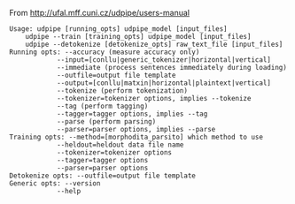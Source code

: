 From http://ufal.mff.cuni.cz/udpipe/users-manual

    Usage: udpipe [running_opts] udpipe_model [input_files]
        udpipe --train [training_opts] udpipe_model [input_files]
        udpipe --detokenize [detokenize_opts] raw_text_file [input_files]
    Running opts: --accuracy (measure accuracy only)
                --input=[conllu|generic_tokenizer|horizontal|vertical]
                --immediate (process sentences immediately during loading)
                --outfile=output file template
                --output=[conllu|matxin|horizontal|plaintext|vertical]
                --tokenize (perform tokenization)
                --tokenizer=tokenizer options, implies --tokenize
                --tag (perform tagging)
                --tagger=tagger options, implies --tag
                --parse (perform parsing)
                --parser=parser options, implies --parse
    Training opts: --method=[morphodita_parsito] which method to use
                --heldout=heldout data file name
                --tokenizer=tokenizer options
                --tagger=tagger options
                --parser=parser options
    Detokenize opts: --outfile=output file template
    Generic opts: --version
                --help